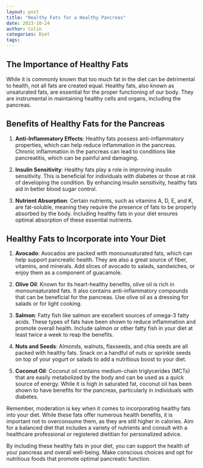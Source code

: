 ```yaml
---
layout: post
title: "Healthy Fats for a Healthy Pancreas"
date: 2023-10-24
author: Colin
categories: Diet
tags: 
---
```


## The Importance of Healthy Fats

While it is commonly known that too much fat in the diet can be detrimental to health, not all fats are created equal. Healthy fats, also known as unsaturated fats, are essential for the proper functioning of our body. They are instrumental in maintaining healthy cells and organs, including the pancreas.

## Benefits of Healthy Fats for the Pancreas

1. **Anti-Inflammatory Effects**: Healthy fats possess anti-inflammatory properties, which can help reduce inflammation in the pancreas. Chronic inflammation in the pancreas can lead to conditions like pancreatitis, which can be painful and damaging.

2. **Insulin Sensitivity**: Healthy fats play a role in improving insulin sensitivity. This is beneficial for individuals with diabetes or those at risk of developing the condition. By enhancing insulin sensitivity, healthy fats aid in better blood sugar control.

3. **Nutrient Absorption**: Certain nutrients, such as vitamins A, D, E, and K, are fat-soluble, meaning they require the presence of fats to be properly absorbed by the body. Including healthy fats in your diet ensures optimal absorption of these essential nutrients.

## Healthy Fats to Incorporate into Your Diet

1. **Avocado**: Avocados are packed with monounsaturated fats, which can help support pancreatic health. They are also a great source of fiber, vitamins, and minerals. Add slices of avocado to salads, sandwiches, or enjoy them as a component of guacamole.

2. **Olive Oil**: Known for its heart-healthy benefits, olive oil is rich in monounsaturated fats. It also contains anti-inflammatory compounds that can be beneficial for the pancreas. Use olive oil as a dressing for salads or for light cooking.

3. **Salmon**: Fatty fish like salmon are excellent sources of omega-3 fatty acids. These types of fats have been shown to reduce inflammation and promote overall health. Include salmon or other fatty fish in your diet at least twice a week to reap the benefits.

4. **Nuts and Seeds**: Almonds, walnuts, flaxseeds, and chia seeds are all packed with healthy fats. Snack on a handful of nuts or sprinkle seeds on top of your yogurt or salads to add a nutritious boost to your diet.

5. **Coconut Oil**: Coconut oil contains medium-chain triglycerides (MCTs) that are easily metabolized by the body and can be used as a quick source of energy. While it is high in saturated fat, coconut oil has been shown to have benefits for the pancreas, particularly in individuals with diabetes.

Remember, moderation is key when it comes to incorporating healthy fats into your diet. While these fats offer numerous health benefits, it is important not to overconsume them, as they are still higher in calories. Aim for a balanced diet that includes a variety of nutrients and consult with a healthcare professional or registered dietitian for personalized advice.

By including these healthy fats in your diet, you can support the health of your pancreas and overall well-being. Make conscious choices and opt for nutritious foods that promote optimal pancreatic function.
